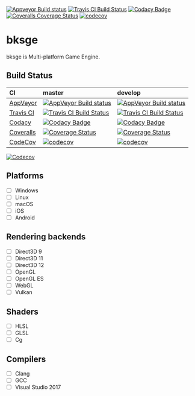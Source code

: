 ﻿[![Appveyor Build status](https://ci.appveyor.com/api/projects/status/f60wjtnqa1g0bw5d?svg=true)](https://ci.appveyor.com/project/myoukaku/bksge)
[![Travis CI Build Status](https://travis-ci.com/myoukaku/bksge.svg?branch=master)](https://travis-ci.com/myoukaku/bksge)
[![Codacy Badge](https://api.codacy.com/project/badge/Grade/577d3f6497ee4142bf59b94416924c32)](https://www.codacy.com/app/myoukaku/bksge?utm_source=github.com&amp;utm_medium=referral&amp;utm_content=myoukaku/bksge&amp;utm_campaign=Badge_Grade)
[![Coveralls Coverage Status](https://coveralls.io/repos/github/myoukaku/bksge/badge.svg)](https://coveralls.io/github/myoukaku/bksge)
[![codecov](https://codecov.io/gh/myoukaku/bksge/branch/master/graph/badge.svg)](https://codecov.io/gh/myoukaku/bksge)

# bksge
bksge is Multi-platform Game Engine.

## Build Status

|CI|master|develop|
|:--|:--|:--|
|[AppVeyor](https://www.appveyor.com/)|[![AppVeyor Build status](https://ci.appveyor.com/api/projects/status/f60wjtnqa1g0bw5d/branch/master?svg=true)](https://ci.appveyor.com/project/myoukaku/bksge/branch/master)|[![AppVeyor Build status](https://ci.appveyor.com/api/projects/status/f60wjtnqa1g0bw5d/branch/develop?svg=true)](https://ci.appveyor.com/project/myoukaku/bksge/branch/develop)|
|[Travis CI](https://travis-ci.com/)|[![Travis CI Build Status](https://travis-ci.com/myoukaku/bksge.svg?branch=master)](https://travis-ci.com/myoukaku/bksge)|[![Travis CI Build Status](https://travis-ci.com/myoukaku/bksge.svg?branch=develop)](https://travis-ci.com/myoukaku/bksge)|
|[Codacy](https://www.codacy.com/)|[![Codacy Badge](https://api.codacy.com/project/badge/Grade/577d3f6497ee4142bf59b94416924c32)](https://www.codacy.com/app/myoukaku/bksge?utm_source=github.com&amp;utm_medium=referral&amp;utm_content=myoukaku/bksge&amp;utm_campaign=Badge_Grade)|[![Codacy Badge](https://api.codacy.com/project/badge/Grade/577d3f6497ee4142bf59b94416924c32)](https://www.codacy.com/app/myoukaku/bksge?utm_source=github.com&amp;utm_medium=referral&amp;utm_content=myoukaku/bksge&amp;utm_campaign=Badge_Grade)|
|[Coveralls](https://coveralls.io/)|[![Coverage Status](https://coveralls.io/repos/github/myoukaku/bksge/badge.svg?branch=master)](https://coveralls.io/github/myoukaku/bksge?branch=master)|[![Coverage Status](https://coveralls.io/repos/github/myoukaku/bksge/badge.svg?branch=develop)](https://coveralls.io/github/myoukaku/bksge?branch=develop)|
|[CodeCov](https://codecov.io/)|[![codecov](https://codecov.io/gh/myoukaku/bksge/branch/master/graph/badge.svg)](https://codecov.io/gh/myoukaku/bksge/branch/master/)|[![codecov](https://codecov.io/gh/myoukaku/bksge/branch/develop/graph/badge.svg)](https://codecov.io/gh/myoukaku/bksge/branch/develop/)|

[![Codecov](https://codecov.io/gh/myoukaku/bksge/branch/master/graphs/icicle.svg)](https://codecov.io/gh/myoukaku/bksge)  

## Platforms
- [ ] Windows
- [ ] Linux
- [ ] macOS
- [ ] iOS
- [ ] Android

## Rendering backends
- [ ] Direct3D 9
- [ ] Direct3D 11
- [ ] Direct3D 12
- [ ] OpenGL
- [ ] OpenGL ES
- [ ] WebGL
- [ ] Vulkan

## Shaders
- [ ] HLSL
- [ ] GLSL
- [ ] Cg

## Compilers
- [ ] Clang
- [ ] GCC
- [ ] Visual Studio 2017
